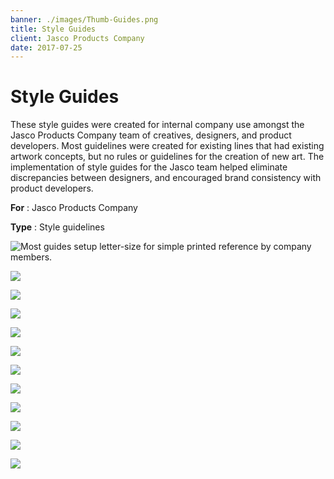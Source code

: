 ```yaml
---
banner: ./images/Thumb-Guides.png
title: Style Guides
client: Jasco Products Company
date: 2017-07-25
---
```


# Style Guides

These style guides were created for internal company use amongst the Jasco Products Company team of creatives, designers, and product developers. Most guidelines were created for existing lines that had existing artwork concepts, but no rules or guidelines for the creation of new art. The implementation of style guides for the Jasco team helped eliminate discrepancies between designers, and encouraged brand consistency with product developers.

**For**
: Jasco Products Company

**Type**
: Style guidelines

![](./images/Pieces-Guides-01.png "Most guides setup letter-size for simple printed reference by company members.")

![](./images/Pieces-Guides-02.png)

![](./images/Pieces-Guides-03.png)

![](./images/Pieces-Guides-04.png)

![](./images/Pieces-Guides-05.png)

![](./images/Pieces-Guides-06.png)

![](./images/Pieces-Guides-07.png)

![](./images/Pieces-Guides-08.png)

![](./images/Pieces-Guides-09.png)

![](./images/Pieces-Guides-10.png)

![](./images/Pieces-Guides-11.png)

![](./images/Pieces-Guides-12.png)
